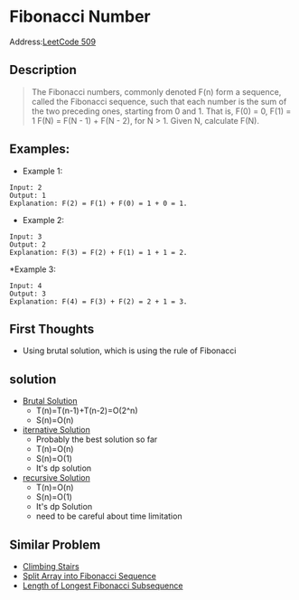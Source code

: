 # Fibonacci Number
Address:[LeetCode 509](https://leetcode.com/problems/fibonacci-number/)
## Description
> The Fibonacci numbers, commonly denoted F(n) form a sequence, called the Fibonacci sequence, such that each number is the sum of the two preceding ones, starting from 0 and 1. That is,
> F(0) = 0,   F(1) = 1
> F(N) = F(N - 1) + F(N - 2), for N > 1.
> Given N, calculate F(N).

## Examples:
* Example 1:
```
Input: 2
Output: 1
Explanation: F(2) = F(1) + F(0) = 1 + 0 = 1.
```
* Example 2:
```
Input: 3
Output: 2
Explanation: F(3) = F(2) + F(1) = 1 + 1 = 2.
```
*Example 3:
```
Input: 4
Output: 3
Explanation: F(4) = F(3) + F(2) = 2 + 1 = 3.
```

## First Thoughts
* Using brutal solution, which is using the rule of Fibonacci

## solution
* [Brutal Solution](https://github.com/VanessaTang95/Algorithm/blob/master/LeetCode/Tag_Easy_Solution/Fib_Solution1.java)
  - T(n)=T(n-1)+T(n-2)=O(2^n)
  - S(n)=O(n)
* [iternative Solution](https://github.com/VanessaTang95/Algorithm/blob/master/LeetCode/Tag_Easy_Solution/Fib_Solution3.java)
  - Probably the best solution so far
  - T(n)=O(n)
  - S(n)=O(1)
  - It's dp solution
* [recursive Solution](https://github.com/VanessaTang95/Algorithm/blob/master/LeetCode/Tag_Easy_Solution/Fib_Solution2.java)
  - T(n)=O(n)
  - S(n)=O(1)
  - It's dp Solution
  - need to be careful about time limitation

## Similar Problem
* [Climbing Stairs]()
* [Split Array into Fibonacci Sequence]()
* [Length of Longest Fibonacci Subsequence]()
